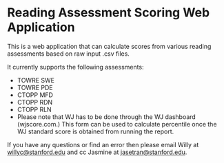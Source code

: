 # Reading Assessment Scoring Web Application
This is a web application that can calculate scores from various reading assessments based on raw input .csv files. 

It currently supports the following assessments: 

* TOWRE SWE
* TOWRE PDE
* CTOPP MFD
* CTOPP RDN
* CTOPP RLN
* Please note that WJ has to be done through the WJ dashboard (wjscore.com.) This form can be used to calculate percentile once the WJ standard score is obtained from running the report. 

If you have any questions or find an error then please email Willy at willyc@stanford.edu and cc Jasmine at jasetran@stanford.edu.				
